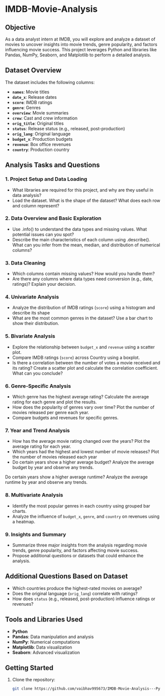 # IMDB-Movie-Analysis

## Objective  
As a data analyst intern at IMDB, you will explore and analyze a dataset of movies to uncover insights into movie trends, genre popularity, and factors influencing movie success. This project leverages Python and libraries like Pandas, NumPy, Seaborn, and Matplotlib to perform a detailed analysis.  

## Dataset Overview  
The dataset includes the following columns:  
- **`names`**: Movie titles  
- **`date_x`**: Release dates  
- **`score`**: IMDB ratings  
- **`genre`**: Genres  
- **`overview`**: Movie summaries  
- **`crew`**: Cast and crew information  
- **`orig_title`**: Original titles  
- **`status`**: Release status (e.g., released, post-production)  
- **`orig_lang`**: Original language  
- **`budget_x`**: Production budgets  
- **`revenue`**: Box office revenues  
- **`country`**: Production country  

## Analysis Tasks and Questions  

### 1. Project Setup and Data Loading  
 - What libraries are required for this project, and why are they useful in data analysis?
 - Load the dataset. What is the shape of the dataset? What does each row and column represent? 

### 2. Data Overview and Basic Exploration  
- Use .info() to understand the data types and missing values. What potential issues can you spot?
- Describe the main characteristics of each column using .describe(). What can you infer from the mean, median, and distribution of numerical columns?

### 3. Data Cleaning  
- Which columns contain missing values? How would you handle them?
- Are there any columns where data types need conversion (e.g., date, ratings)? Explain your decision.

### 4. Univariate Analysis  
- Analyze the distribution of IMDB ratings (`score`) using a histogram and describe its shape
- What are the most common genres in the dataset? Use a bar chart to show their distribution.


### 5. Bivariate Analysis  
- Explore the relationship between `budget_x` and `revenue` using a scatter plot.  
- Compare IMDB ratings (`score`) across Country using a boxplot.  
- Is there a correlation between the number of votes a movie received and its rating? Create a scatter plot and calculate the correlation coefficient. What can you conclude? 


### 6. Genre-Specific Analysis  
- Which genre has the highest average rating? Calculate the average rating for each genre and plot the results.
- How does the popularity of genres vary over time? Plot the number of movies released per genre each year.
- Compare budgets and revenues for specific genres.

### 7. Year and Trend Analysis  
- How has the average movie rating changed over the years? Plot the average rating for each year.  
- Which years had the highest and lowest number of movie releases? Plot the number of movies released each year
- Do certain years show a higher average budget? Analyze the average budget by year and observe any trends.

Do certain years show a higher average runtime? Analyze the average runtime by year and observe any trends.

### 8. Multivariate Analysis  
- Identify the most popular genres in each country using grouped bar charts.  
- Analyze the influence of `budget_x`, `genre`, and `country` on revenues using a heatmap. 
   
### 9. Insights and Summary  
- Summarize three major insights from the analysis regarding movie trends, genre popularity, and factors affecting movie success.  
- Propose additional questions or datasets that could enhance the analysis.  

## Additional Questions Based on Dataset  
- Which countries produce the highest-rated movies on average?  
- Does the original language (`orig_lang`) correlate with ratings?  
- How does `status` (e.g., released, post-production) influence ratings or revenues?  

## Tools and Libraries Used  
- **Python**  
- **Pandas**: Data manipulation and analysis  
- **NumPy**: Numerical computations  
- **Matplotlib**: Data visualization  
- **Seaborn**: Advanced visualization  

## Getting Started  
1. Clone the repository:  
   ```bash  
   git clone https://github.com/vaibhav995673/IMDB-Movie-Analysis---Python.git  
